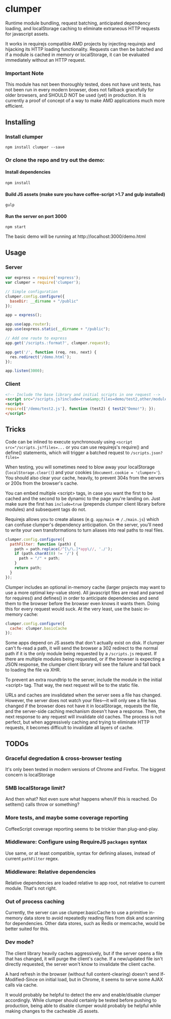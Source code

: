 # clumper

Runtime module bundling, request batching, anticipated dependency loading, and localStorage caching to eliminate extraneous HTTP requests for javascript assets.

It works in requirejs compatible AMD projects by injecting requirejs and hijacking its HTTP loading functionality. Requests can then be batched and if a module is cached in memory or localStorage, it can be evaluated immediately without an HTTP request.

### Important Note

This module has not been thoroughly tested, does not have unit tests, has not been run in every modern browser, does not fallback gracefully for older browsers, and SHOULD NOT be used (yet) in production. It is currently a proof of concept of a way to make AMD applications much more efficient.

## Installing

### Install clumper

`npm install clumper --save`

### Or clone the repo and try out the demo:

#### Install dependencies

`npm install`

#### Build JS assets (make sure you have coffee-script >1.7 and gulp installed)

`gulp`

#### Run the server on port 3000

`npm start`

The basic demo will be running at http://localhost:3000/demo.html


## Usage

### Server

```javascript
var express = require('express');
var clumper = require('clumper');

// Simple configuration
clumper.config.configure({
  baseDir: __dirname + "/public"
});

app = express();

app.use(app.router);
app.use(express.static(__dirname + "/public");

// Add one route to express
app.get('/scripts.:format?', clumper.request);

app.get('/', function (req, res, next) {
  res.redirect('/demo.html');
});

app.listen(3000);
```

### Client

```html
<!-- Include the base library and initial scripts in one request -->
<script src="/scripts.js?include=true&amp;files=demo/test2,other/module,third/module"></script>
<script>
require(['/demo/test2.js'], function (test2) { test2("Demo!"); });
</script>
```

## Tricks

Code can be inlined to execute synchronously using `<script src="/scripts.js?files=...` or you can use requirejs's require() and define() statements, which will trigger a batched request to `/scripts.json?files=`

When testing, you will sometimes need to blow away your localStorage (`localStorage.clear()`) and your cookies (`document.cookie = 'clumper='`). You should also clear your cache, heavily, to prevent 304s from the servers or 200s from the browser's cache.

You can embed multiple &lt;script&gt; tags, in case you want the first to be cached and the second to be dynamic to the page you're landing on. Just make sure the first has `include=true` (prepends clumper client library before modules) and subsequent tags do not.

Requirejs allows you to create aliases (e.g. `app/main` => `/./main.js`) which can confuse clumper's dependency anticipation. On the server, you'll need to write your own transformations to turn aliases into real paths to real files.

```javascript
clumper.config.configure({
  pathFilter: function (path) {
    path = path.replace(/^[\/\.]*app\//, './');
    if (path.charAt(0) != '/') {
      path = "/" + path;
    }
    return path;
  }
});
```

Clumper includes an optional in-memory cache (larger projects may want to use a more optimal key-value store). All javascript files are read and parsed for requires() and defines() in order to anticipate dependencies and send them to the browser before the browser even knows it wants them. Doing this for every request would suck. At the very least, use the basic in-memory cache:

```javascript
clumper.config.configure({
  cache: clumper.basicCache
});
```

Some apps depend on JS assets that don't actually exist on disk. If clumper can't fs-read a path, it will send the browser a 302 redirect to the normal path if it is the only module being requested by a `/scripts.js` request. If there are multiple modules being requested, or if the browser is expecting a JSON response, the clumper client library will see the failure and fall back to loading the file via XHR.

To prevent an extra roundtrip to the server, include the module in the initial &lt;script&gt; tag. That way, the next request will be to the static file.

URLs and caches are invalidated when the server sees a file has changed. However, the server does not watch your files—it will only see a file has changed if the browser does not have it in localStorage, requests the file, and the server-side caching mechanism doesn't have a response. Then, the next response to any request will invalidate old caches. The process is not perfect, but when aggressively caching and trying to eliminate HTTP requests, it becomes difficult to invalidate all layers of cache.

## TODOs

### Graceful degredation & cross-browser testing

It's only been tested in modern versions of Chrome and Firefox. The biggest concern is localStorage

### 5MB localStorage limit?

And then what? Not even sure what happens when/if this is reached. Do setItem() calls throw or something?

### More tests, and maybe some coverage reporting

CoffeeScript coverage reporting seems to be trickier than plug-and-play.

### Middleware: Configure using RequireJS `packages` syntax

Use same, or at least compatible, syntax for defining aliases, instead of current `pathFilter` regex.

### Middleware: Relative dependencies

Relative dependencies are loaded relative to app root, not relative to current module. That's not right.

### Out of process caching

Currently, the server can use clumper.basicCache to use a primitive in-memory data store to avoid repeatedly reading files from disk and scanning for dependencies. Other data stores, such as Redis or memcache, would be better suited for this.

### Dev mode?

The client library heavily caches aggressively, but if the server opens a file that has changed, it will purge the client's cache. If a new/updated file isn't directly requested, the server won't know to invalidate the client cache.

A hard refresh in the browser (without full content-clearing) doesn't send If-Modified-Since on initial load, but in Chrome, it seems to serve some AJAX calls via cache.

It would probably be helpful to detect the env and enable/disable clumper accordingly. While clumper should certainly be tested before pushing to production, being able to disable clumper would probably be helpful while making changes to the cacheable JS assets.
